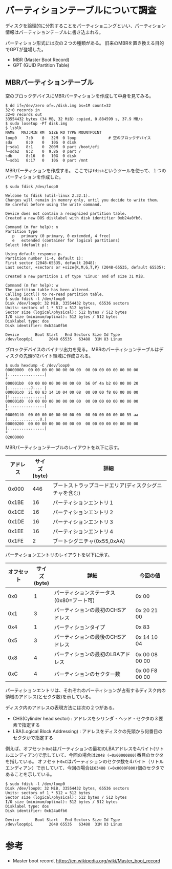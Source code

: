 # パーティションテーブルについて調査

ディスクを論理的に分割することをパーティショニングといい、パーティション情報はパーティションテーブルに書き込まれる。

パーティション形式には次の２つの種類がある。
旧来のMBRを置き換える目的でGPTが登場した。

- MBR (Master Boot Record)
- GPT (GUID Partition Table)

## MBRパーティションテーブル

空のブロックデバイスにMBRパーティションを作成して中身を見てみる。

```
$ dd if=/dev/zero of=./disk.img bs=1M count=32
32+0 records in
32+0 records out
33554432 bytes (34 MB, 32 MiB) copied, 0.884599 s, 37.9 MB/s
$ sudo losetup -Pf disk.img
$ lsblk
NAME   MAJ:MIN RM  SIZE RO TYPE MOUNTPOINT
loop0    7:0    0   32M  0 loop              # 空のブロックデバイス
sda      8:0    0   10G  0 disk 
├─sda1   8:1    0  200M  0 part /boot/efi
└─sda2   8:2    0  9.8G  0 part /
sdb      8:16   0   10G  0 disk 
└─sdb1   8:17   0   10G  0 part /mnt
```

MBRパーティションを作成する。
ここでは`fdisk`というツールを使って、１つのパーティションを作成した。

```
$ sudo fdisk /dev/loop0 

Welcome to fdisk (util-linux 2.32.1).
Changes will remain in memory only, until you decide to write them.
Be careful before using the write command.

Device does not contain a recognized partition table.
Created a new DOS disklabel with disk identifier 0xb24a0fb6.

Command (m for help): n
Partition type
   p   primary (0 primary, 0 extended, 4 free)
   e   extended (container for logical partitions)
Select (default p): 

Using default response p.
Partition number (1-4, default 1): 
First sector (2048-65535, default 2048): 
Last sector, +sectors or +size{K,M,G,T,P} (2048-65535, default 65535): 

Created a new partition 1 of type 'Linux' and of size 31 MiB.

Command (m for help): w
The partition table has been altered.
Calling ioctl() to re-read partition table.
$ sudo fdisk -l /dev/loop0
Disk /dev/loop0: 32 MiB, 33554432 bytes, 65536 sectors
Units: sectors of 1 * 512 = 512 bytes
Sector size (logical/physical): 512 bytes / 512 bytes
I/O size (minimum/optimal): 512 bytes / 512 bytes
Disklabel type: dos
Disk identifier: 0xb24a0fb6

Device       Boot Start   End Sectors Size Id Type
/dev/loop0p1       2048 65535   63488  31M 83 Linux
```

ブロックデバイスのバイナリ出力を見る。
MBRのパーティションテーブルはディスクの先頭512バイト領域に作成される。

```
$ sudo hexdump -C /dev/loop0
00000000  00 00 00 00 00 00 00 00  00 00 00 00 00 00 00 00  |................|
*
000001b0  00 00 00 00 00 00 00 00  b6 0f 4a b2 00 00 00 20  |..........J.... |
000001c0  21 00 83 14 10 04 00 08  00 00 00 f8 00 00 00 00  |!...............|
000001d0  00 00 00 00 00 00 00 00  00 00 00 00 00 00 00 00  |................|
*
000001f0  00 00 00 00 00 00 00 00  00 00 00 00 00 00 55 aa  |..............U.|
00000200  00 00 00 00 00 00 00 00  00 00 00 00 00 00 00 00  |................|
*
02000000
```

MBRパーティションテーブルのレイアウトを以下に示す。

|アドレス|サイズ<br>(byte)|詳細|
|----|----|----|
|0x000|446|ブートストラップコードエリア(ディスクシグニチャを含む)|
|0x1BE|16|パーティションエントリ１|
|0x1CE|16|パーティションエントリ２|
|0x1DE|16|パーティションエントリ３|
|0x1EE|16|パーティションエントリ４|
|0x1FE|2|ブートシグニチャ(0x55,0xAA)|

パーティションエントリのレイアウトを以下に示す。

|オフセット|サイズ<br>(byte)|詳細|今回の値|
|----|----|----|----|
|0x0|1|パーティションステータス(0x80=ブート可)|0x 00|
|0x1|3|パーティションの最初のCHSアドレス|0x 20 21 00|
|0x4|1|パーティションタイプ|0x 83|
|0x5|3|パーティションの最後のCHSアドレス|0x 14 10 04|
|0x8|4|パーティションの最初のLBAアドレス|0x 00 08 00 00|
|0xC|4|パーティションのセクター数|0x 00 F8 00 00|

パーティションエントリは、それぞれのパーティションが占有するディスク内の領域のアドレス(とセクタ数)を示している。

ディスク内のアドレスの表現方法には次の２つがある。

- CHS(Cylinder head sector) : アドレスをシリンダ・ヘッド・セクタの３要素で指定する
- LBA(Logical Block Addressing) : アドレスをディスクの先頭から何番目のセクタかで指定する

例えば、オフセット`0x8`はパーティションの最初のLBAアドレスを4バイト(リトルエンディアン)で示していて、今回の場合は`2048 (=0x00000800)`番目のセクタを指している。
オフセット`0xC`はパーティションのセクタ数を4バイト（リトルエンディアン）で示していて、今回の場合は`‭63488‬ (=0x0000F800)`個のセクタであることを示している。

```
$ sudo fdisk -l /dev/loop0
Disk /dev/loop0: 32 MiB, 33554432 bytes, 65536 sectors
Units: sectors of 1 * 512 = 512 bytes
Sector size (logical/physical): 512 bytes / 512 bytes
I/O size (minimum/optimal): 512 bytes / 512 bytes
Disklabel type: dos
Disk identifier: 0xb24a0fb6

Device       Boot Start   End Sectors Size Id Type
/dev/loop0p1       2048 65535   63488  31M 83 Linux
```

# 参考
- Master boot record, https://en.wikipedia.org/wiki/Master_boot_record
